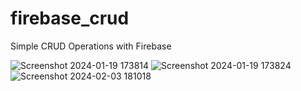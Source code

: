 # firebase_crud

Simple CRUD Operations with Firebase

![Screenshot 2024-01-19 173814](https://github.com/dineshxo/firebase_crud/assets/95670930/264c8780-e836-4f3f-a1ee-ce0d6373121b)
![Screenshot 2024-01-19 173824](https://github.com/dineshxo/firebase_crud/assets/95670930/64c454da-da36-445f-b22f-bd621916c8c3)
![Screenshot 2024-02-03 181018](https://github.com/dineshxo/firebase_crud/assets/95670930/4a24066e-9f15-4f40-949e-51b387e35ae6)

